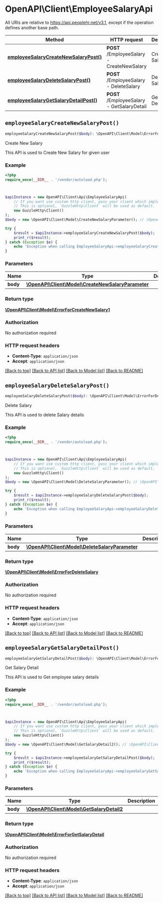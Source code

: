 # OpenAPI\Client\EmployeeSalaryApi

All URIs are relative to https://api.peoplehr.net/v3.1, except if the operation defines another base path.

| Method | HTTP request | Description |
| ------------- | ------------- | ------------- |
| [**employeeSalaryCreateNewSalaryPost()**](EmployeeSalaryApi.md#employeeSalaryCreateNewSalaryPost) | **POST** /EmployeeSalary  -  CreateNewSalary | Create New Salary |
| [**employeeSalaryDeleteSalaryPost()**](EmployeeSalaryApi.md#employeeSalaryDeleteSalaryPost) | **POST** /EmployeeSalary  -  DeleteSalary | Delete Salary |
| [**employeeSalaryGetSalaryDetailPost()**](EmployeeSalaryApi.md#employeeSalaryGetSalaryDetailPost) | **POST** /EmployeeSalary  -  GetSalaryDetail | Get Salary Detail |


## `employeeSalaryCreateNewSalaryPost()`

```php
employeeSalaryCreateNewSalaryPost($body): \OpenAPI\Client\Model\ErrorForCreateNewSalary1
```

Create New Salary

This API is used to Create New Salary for given user

### Example

```php
<?php
require_once(__DIR__ . '/vendor/autoload.php');



$apiInstance = new OpenAPI\Client\Api\EmployeeSalaryApi(
    // If you want use custom http client, pass your client which implements `GuzzleHttp\ClientInterface`.
    // This is optional, `GuzzleHttp\Client` will be used as default.
    new GuzzleHttp\Client()
);
$body = new \OpenAPI\Client\Model\CreateNewSalaryParameter(); // \OpenAPI\Client\Model\CreateNewSalaryParameter

try {
    $result = $apiInstance->employeeSalaryCreateNewSalaryPost($body);
    print_r($result);
} catch (Exception $e) {
    echo 'Exception when calling EmployeeSalaryApi->employeeSalaryCreateNewSalaryPost: ', $e->getMessage(), PHP_EOL;
}
```

### Parameters

| Name | Type | Description  | Notes |
| ------------- | ------------- | ------------- | ------------- |
| **body** | [**\OpenAPI\Client\Model\CreateNewSalaryParameter**](../Model/CreateNewSalaryParameter.md)|  | |

### Return type

[**\OpenAPI\Client\Model\ErrorForCreateNewSalary1**](../Model/ErrorForCreateNewSalary1.md)

### Authorization

No authorization required

### HTTP request headers

- **Content-Type**: `application/json`
- **Accept**: `application/json`

[[Back to top]](#) [[Back to API list]](../../README.md#endpoints)
[[Back to Model list]](../../README.md#models)
[[Back to README]](../../README.md)

## `employeeSalaryDeleteSalaryPost()`

```php
employeeSalaryDeleteSalaryPost($body): \OpenAPI\Client\Model\ErrorForDeleteSalary
```

Delete Salary

This API is used to delete Salary details

### Example

```php
<?php
require_once(__DIR__ . '/vendor/autoload.php');



$apiInstance = new OpenAPI\Client\Api\EmployeeSalaryApi(
    // If you want use custom http client, pass your client which implements `GuzzleHttp\ClientInterface`.
    // This is optional, `GuzzleHttp\Client` will be used as default.
    new GuzzleHttp\Client()
);
$body = new \OpenAPI\Client\Model\DeleteSalaryParameter(); // \OpenAPI\Client\Model\DeleteSalaryParameter

try {
    $result = $apiInstance->employeeSalaryDeleteSalaryPost($body);
    print_r($result);
} catch (Exception $e) {
    echo 'Exception when calling EmployeeSalaryApi->employeeSalaryDeleteSalaryPost: ', $e->getMessage(), PHP_EOL;
}
```

### Parameters

| Name | Type | Description  | Notes |
| ------------- | ------------- | ------------- | ------------- |
| **body** | [**\OpenAPI\Client\Model\DeleteSalaryParameter**](../Model/DeleteSalaryParameter.md)|  | |

### Return type

[**\OpenAPI\Client\Model\ErrorForDeleteSalary**](../Model/ErrorForDeleteSalary.md)

### Authorization

No authorization required

### HTTP request headers

- **Content-Type**: `application/json`
- **Accept**: `application/json`

[[Back to top]](#) [[Back to API list]](../../README.md#endpoints)
[[Back to Model list]](../../README.md#models)
[[Back to README]](../../README.md)

## `employeeSalaryGetSalaryDetailPost()`

```php
employeeSalaryGetSalaryDetailPost($body): \OpenAPI\Client\Model\ErrorForGetSalaryDetail
```

Get Salary Detail

This API is used to Get employee salary details

### Example

```php
<?php
require_once(__DIR__ . '/vendor/autoload.php');



$apiInstance = new OpenAPI\Client\Api\EmployeeSalaryApi(
    // If you want use custom http client, pass your client which implements `GuzzleHttp\ClientInterface`.
    // This is optional, `GuzzleHttp\Client` will be used as default.
    new GuzzleHttp\Client()
);
$body = new \OpenAPI\Client\Model\GetSalaryDetail2(); // \OpenAPI\Client\Model\GetSalaryDetail2

try {
    $result = $apiInstance->employeeSalaryGetSalaryDetailPost($body);
    print_r($result);
} catch (Exception $e) {
    echo 'Exception when calling EmployeeSalaryApi->employeeSalaryGetSalaryDetailPost: ', $e->getMessage(), PHP_EOL;
}
```

### Parameters

| Name | Type | Description  | Notes |
| ------------- | ------------- | ------------- | ------------- |
| **body** | [**\OpenAPI\Client\Model\GetSalaryDetail2**](../Model/GetSalaryDetail2.md)|  | |

### Return type

[**\OpenAPI\Client\Model\ErrorForGetSalaryDetail**](../Model/ErrorForGetSalaryDetail.md)

### Authorization

No authorization required

### HTTP request headers

- **Content-Type**: `application/json`
- **Accept**: `application/json`

[[Back to top]](#) [[Back to API list]](../../README.md#endpoints)
[[Back to Model list]](../../README.md#models)
[[Back to README]](../../README.md)
